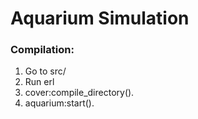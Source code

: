 # Aquarium Simulation #


### Compilation: ###
1. Go to src/
2. Run erl
3. cover:compile_directory().
4. aquarium:start().